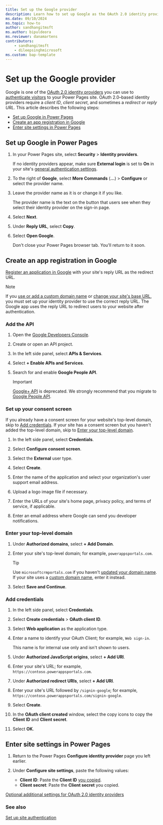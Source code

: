 ```yaml
---
title: Set up the Google provider
description: Learn how to set up Google as the OAuth 2.0 identity provider for use with sites you create with Microsoft Power Pages.
ms.date: 09/10/2024
ms.topic: how-to
author: sandhangitmsft
ms.author: bipuldeora
ms.reviewer: danamartens
contributors:
    - sandhangitmsft
    - dileepsinghmicrosoft
ms.custom: bap-template
---
```


# Set up the Google provider

Google is one of the [OAuth 2.0 identity providers](oauth2-provider.md) you can use to [authenticate visitors](configure-site.md) to your Power Pages site. OAuth 2.0&ndash;based identity providers require a *client ID*, *client secret*, and sometimes a *redirect or reply URL*. This article describes the following steps:

- [Set up Google in Power Pages](#set-up-google-in-power-pages)
- [Create an app registration in Google](#create-an-app-registration-in-google)
- [Enter site settings in Power Pages](#enter-site-settings-in-power-pages)

## Set up Google in Power Pages

1. In your Power Pages site, select **Security** > **Identity providers**.

    If no identity providers appear, make sure **External login** is set to **On** in your site's [general authentication settings](configure-site.md#select-general-authentication-settings).

1. To the right of **Google**, select **More Commands** (**&hellip;**) > **Configure** or select the provider name.

1. Leave the provider name as it is or change it if you like.

    The provider name is the text on the button that users see when they select their identity provider on the sign-in page.

1. Select **Next**.

1. Under **Reply URL**, select **Copy**.

1. Select **Open Google**.

    Don't close your Power Pages browser tab. You'll return to it soon.

## Create an app registration in Google

[Register an application in Google](https://cloud.google.com/apigee/docs/api-platform/publish/creating-apps-surface-your-api) with your site's reply URL as the redirect URL.

> [!NOTE]
> If you [use or add a custom domain name](../../admin/add-custom-domain.md) or [change your site's base URL](/power-apps/maker/portals/admin/change-base-url), you must set up your identity provider to use the correct reply URL. The Google app uses the reply URL to redirect users to your website after authentication.

### Add the API

1. Open the [Google Developers Console](https://console.developers.google.com/).

1. Create or open an API project.

1. In the left side panel, select **APIs & Services**.

1. Select **+ Enable APIs and Services**.

1. Search for and enable **Google People API**.

   > [!IMPORTANT]
   > [Google+ API](https://developers.google.com/people/legacy) is deprecated. We strongly recommend that you migrate to [Google People API](https://developers.google.com/people).

### Set up your consent screen

If you already have a consent screen for your website's top-level domain, skip to [Add credentials](#add-credentials). If your site has a consent screen but you haven't added the top-level domain, skip to [Enter your top-level domain](#enter-your-top-level-domain).

1. In the left side panel, select **Credentials**.

1. Select **Configure consent screen**.

1. Select the **External** user type.

1. Select **Create**.

1. Enter the name of the application and select your organization's user support email address.

1. Upload a logo image file if necessary.

1. Enter the URLs of your site's home page, privacy policy, and terms of service, if applicable.

1. Enter an email address where Google can send you developer notifications.

### Enter your top-level domain

1. Under **Authorized domains**, select **+ Add Domain**.

1. Enter your site's top-level domain; for example, `powerappsportals.com`.

   > [!TIP]
   > Use `microsoftcrmportals.com` if you haven't [updated your domain name](/power-apps/maker/portals/admin/update-portal-domain). If your site uses a [custom domain name](/power-apps/maker/portals/admin/add-custom-domain), enter it instead.

1. Select **Save and Continue**.

### Add credentials

1. In the left side panel, select **Credentials**.

1. Select **Create credentials** > **OAuth client ID**.

1. Select **Web application** as the application type.

1. Enter a name to identify your OAuth Client; for example, `Web sign-in`.

    This name is for internal use only and isn't shown to users.

1. Under **Authorized JavaScript origins**, select **+ Add URI**.

1. Enter your site's URL; for example, `https://contoso.powerappsportals.com`.

1. Under **Authorized redirect URIs**, select **+ Add URI**.

1. Enter your site's URL followed by `/signin-google`; for example, `https://contoso.powerappsportals.com/signin-google`.

1. Select **Create**.

1. In the **OAuth client created** window, select the copy icons to copy the **Client ID** and **Client secret**.

1. Select **OK**.

## Enter site settings in Power Pages

1. Return to the Power Pages **Configure identity provider** page you left earlier.

1. Under **Configure site settings**, paste the following values:

    - **Client ID​**: Paste the **Client ID** [you copied](#add-credentials).
    - **Client secret**: Paste the **Client secret** you copied.

[Optional additional settings for OAuth 2.0 identity providers](oauth2-settings.md)

### See also

[Set up site authentication](configure-site.md)
